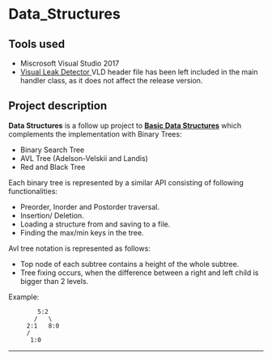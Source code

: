 

# Data_Structures
## Tools used 

* Miscrosoft Visual Studio 2017 
* [Visual Leak Detector ](https://archive.codeplex.com/?p=vld)
VLD header file has been left included in the main handler class, as it does not affect the release version. 

## Project description

**Data Structures** is a follow up project to **[Basic Data Structures](https://github.com/krp97/Basic-Data-Structures)** which complements the implementation with Binary Trees:
* Binary Search Tree
* AVL Tree (Adelson-Velskii and Landis)
* Red and Black Tree

Each binary tree is represented by a similar API consisting of following functionalities:
* Preorder, Inorder and Postorder traversal.
* Insertion/ Deletion.
* Loading a structure from and saving to a file.
* Finding the max/min keys in the tree.

Avl tree notation is represented as follows:
* Top node of each subtree contains a height of the whole subtree.
* Tree fixing occurs, when the difference between a right and left child is bigger than 2 levels.

Example:

		    5:2
		   /   \
		 2:1   8:0
		 /
	      1:0

---
